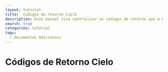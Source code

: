 ```yaml
---
layout: tutorial
title:  Códigos de retorno Cielo
description: Esse manual visa centralizar os códigos de retorno que a Cielo informa aos lojistas integrados em suas documentações
search: true
categories: tutorial
tags:
  - Documentos Adicionais
---
```


# Códigos de Retorno Cielo